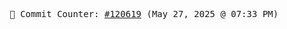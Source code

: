 <p align="center">
    <samp>
        📮 Commit Counter: <a href="https://github.com/Javascript-void0/Javascript-void0/commits/main">#120619</a> (May 27, 2025 @ 07:33 PM)
    </samp>
</p>